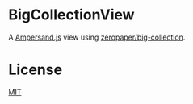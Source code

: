 # BigCollectionView

A [Ampersand.js](//ampersandjs.com) view using [zeropaper/big-collection](//githb.com/zeropaper/big-collection).


# License

[MIT](LICENSE)
